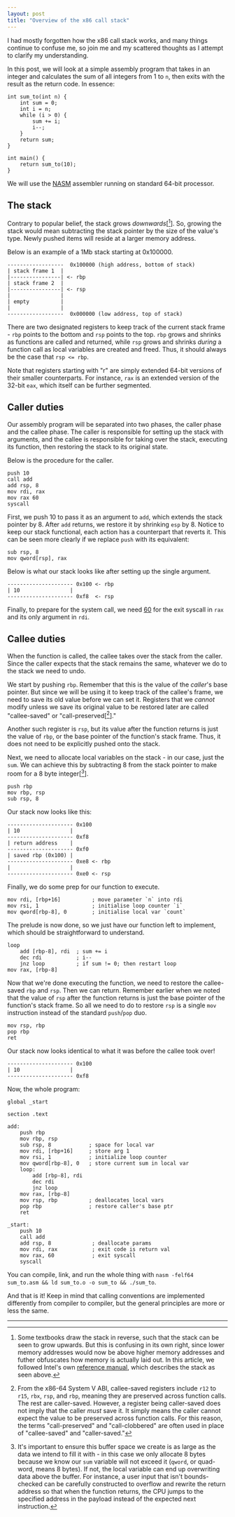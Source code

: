 ```yaml
---
layout: post
title: "Overview of the x86 call stack"
---
```


I had mostly forgotten how the x86 call stack works, and many things continue to confuse me, so join me and my scattered thoughts as I attempt to clarify my understanding.

In this post, we will look at a simple assembly program that takes in an integer and calculates the sum of all integers from 1 to `n`, then exits with the result as the return code. In essence:

```
int sum_to(int n) {
    int sum = 0;
    int i = n;
    while (i > 0) {
        sum += i;
        i--;
    }
    return sum;
}

int main() {
    return sum_to(10);
}
```
We will use the [NASM](https://www.nasm.us/) assembler running on standard 64-bit processor.

## The stack
Contrary to popular belief, the stack grows _downwards_[[^1]]. So, growing the stack would mean subtracting the stack pointer by the size of the value's type. Newly pushed items will reside at a larger memory address.

Below is an example of a 1Mb stack starting at 0x100000.
```
------------------  0x100000 (high address, bottom of stack)
| stack frame 1  |
|----------------| <- rbp              
| stack frame 2  |
|----------------| <- rsp
|                |
| empty          |
|                |
------------------  0x000000 (low address, top of stack)
```

There are two designated registers to keep track of the current stack frame - `rbp` points to the bottom and `rsp` points to the top.
`rbp` grows and shrinks as functions are called and returned, while `rsp` grows and shrinks _during_ a function call as local variables are created and freed. Thus, it should always be the case that `rsp <= rbp`.

Note that registers starting with "r" are simply extended 64-bit versions of their smaller counterparts. For instance, `rax` is an extended version of the 32-bit `eax`, which itself can be further segmented.

## Caller duties
Our assembly program will be separated into two phases, the caller phase and the callee phase.
The caller is responsible for setting up the stack with arguments, and the callee is responsible for taking over the stack, executing its function, then restoring the stack to its original state.

Below is the procedure for the caller.
```
push 10
call add
add rsp, 8
mov rdi, rax
mov rax 60
syscall
```

First, we push 10 to pass it as an argument to `add`, which extends the stack pointer by 8.
After `add` returns, we restore it by shrinking `esp` by 8.
Notice to keep our stack functional, each action has a counterpart that reverts it.
This can be seen more clearly if we replace `push` with its equivalent:
```
sub rsp, 8
mov qword[rsp], rax
```

Below is what our stack looks like after setting up the single argument.
```
--------------------- 0x100 <- rbp
| 10                |                
--------------------- 0xf8  <- rsp
```

Finally, to prepare for the system call, we need [60](https://chromium.googlesource.com/chromiumos/docs/+/master/constants/syscalls.md) for the exit syscall in `rax` and its only argument in `rdi`.


## Callee duties
When the function is called, the callee takes over the stack from the caller.
Since the caller expects that the stack remains the same, whatever we do to the stack we need to undo.

We start by pushing `rbp`. Remember that this is the value of the _caller_'s base pointer. But since we will be using it to keep track of the callee's frame, we need to save its old value before we can set it.
Registers that we _cannot_ modify unless we save its original value to be restored later are called "callee-saved" or "call-preserved[[^2]]."

Another such register is `rsp`, but its value after the function returns is just the value of `rbp`, or the base pointer of the function's stack frame. Thus, it does not need to be explicitly pushed onto the stack.

Next, we need to allocate local variables on the stack - in our case, just the `sum`.
We can achieve this by subtracting 8 from the stack pointer to make room for a 8 byte integer[[^3]].
```
push rbp
mov rbp, rsp
sub rsp, 8
```

Our stack now looks like this:
```
--------------------- 0x100
| 10                |                
--------------------- 0xf8
| return address    |
--------------------- 0xf0
| saved rbp (0x100) |
--------------------- 0xe8 <- rbp
|                   |
--------------------- 0xe0 <- rsp
```

Finally, we do some prep for our function to execute.
```
mov rdi, [rbp+16]          ; move parameter `n` into rdi
mov rsi, 1                 ; initialise loop counter `i`
mov qword[rbp-8], 0        ; initialise local var `count`
```

The prelude is now done, so we just have our function left to implement, which should be straightforward to understand.
```
loop
    add [rbp-8], rdi  ; sum += i
    dec rdi           ; i--
    jnz loop          ; if sum != 0; then restart loop
mov rax, [rbp-8]
```

Now that we're done executing the function, we need to restore the callee-saved `rbp` and `rsp`. Then we can return.
Remember earlier when we noted that the value of `rsp` after the function returns is just the base pointer of the function's stack frame.
So all we need to do to restore `rsp` is a single `mov` instruction instead of the standard `push`/`pop` duo.
```
mov rsp, rbp
pop rbp
ret
```

Our stack now looks identical to what it was before the callee took over!

```
--------------------- 0x100
| 10                |                
--------------------- 0xf8
```

Now, the whole program:

```
global _start

section .text

add:
    push rbp
    mov rbp, rsp
    sub rsp, 8            ; space for local var
    mov rdi, [rbp+16]     ; store arg 1
    mov rsi, 1            ; initialize loop counter
    mov qword[rbp-8], 0   ; store current sum in local var
    loop:
        add [rbp-8], rdi
        dec rdi
        jnz loop
    mov rax, [rbp-8]
    mov rsp, rbp          ; deallocates local vars
    pop rbp               ; restore caller's base ptr
    ret

_start:
    push 10
    call add
    add rsp, 8             ; deallocate params
    mov rdi, rax           ; exit code is return val
    mov rax, 60            ; exit syscall
    syscall
```
You can compile, link, and run the whole thing with `nasm -felf64 sum_to.asm && ld sum_to.o -o sum_to && ./sum_to`.

And that is it! Keep in mind that calling conventions are implemented differently from compiler to compiler, but the general principles are more or less the same.

---
[^1]: Some textbooks draw the stack in reverse, such that the stack can be seen to grow upwards. But this is confusing in its own right, since lower memory addresses would now be above higher memory addresses and futher obfuscates how memory is actually laid out. In this article, we followed Intel's own [reference manual](https://www.intel.com/content/www/us/en/developer/articles/technical/intel-sdm.html), which describes the stack as seen above.

[^2]: From the x86-64 System V ABI, callee-saved registers include `r12` to `r15`, `rbx`, `rsp`, and `rbp`, meaning they are preserved across function calls. The rest are caller-saved. However, a register being caller-saved does not imply that the caller _must_ save it. It simply means the caller cannot expect the value to be preserved across function calls. For this reason, the terms "call-preserved" and "call-clobbered" are often used in place of "callee-saved" and "caller-saved." 
[^3]: It's important to ensure this buffer space we create is as large as the data we intend to fill it with - in this case we only allocate 8 bytes because we know our `sum` variable will not exceed it (`qword`, or quad-word, means 8 bytes). If not, the local variable can end up overwriting data above the buffer. For instance, a user input that isn't bounds-checked can be carefully constructed to overflow and rewrite the return address so that when the function returns, the CPU jumps to the specified address in the payload instead of the expected next instruction.
